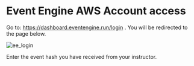 # Event Engine AWS Account access

Go to: https://dashboard.eventengine.run/login .  You will be redirected to the page below.

![ee_login](https://static.us-east-1.prod.workshops.aws/public/f1fbbb1d-9df4-4a13-95bc-b00108a8c2c4/static/prerequisites/image43.png)

Enter the event hash you have received from your instructor.

